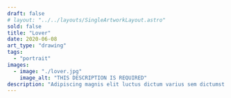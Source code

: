 ```yaml
---
draft: false
# layout: "../../layouts/SingleArtworkLayout.astro"
sold: false
title: "Lover"
date: 2020-06-08
art_type: "drawing"
tags: 
  - "portrait"
images: 
  - image: "./lover.jpg"
    image_alt: "THIS DESCRIPTION IS REQUIRED"
description: "Adipiscing magnis elit luctus dictum varius sem dictumst ad, risus erat mollis est donec interdum aliquam. Praesent nam efficitur consectetur donec posuere cubilia hendrerit quis aliquet varius nascetur, ridiculus vulputate molestie vivamus egestas finibus duis sed dolor. Diam tincidunt ex turpis faucibus lectus dictum suspendisse elementum, enim auctor a mus tempus metus eleifend."
---
```

